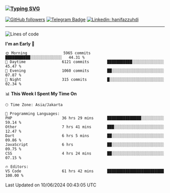 ### [![Typing SVG](https://readme-typing-svg.herokuapp.com?font=lato&size=22&lines=Hi+There+👋)](https://git.io/typing-svg) 

[![GitHub followers](https://img.shields.io/github/followers/hanifazzuhdi?label=Follow&style=social)](https://github.com/hanifazzuhdi/?tab=follow) 
[![Telegram Badge](https://img.shields.io/badge/-hanif0198-blue?style=social&logo=telegram&link=https://www.t.me/hanif0198/)](https://www.t.me/hanif0198/) 
[![Linkedin: hanifazzuhdi](https://img.shields.io/badge/-hanifazzuhdi-blue?style=flat-square&logo=Linkedin&logoColor=white&link=https://www.linkedin.com/in/hanif-az-zuhdi-69688019b/)](https://www.linkedin.com/in/hanif-az-zuhdi-69688019b/) 

<hr/>

<!--START_SECTION:waka-->
![Lines of code](https://img.shields.io/badge/From%20Hello%20World%20I%27ve%20Written-56.6%20million%20lines%20of%20code-blue)

**I'm an Early 🐤** 

```text
🌞 Morning                5965 commits        ███████████░░░░░░░░░░░░░░   44.31 % 
🌆 Daytime                6121 commits        ███████████░░░░░░░░░░░░░░   45.47 % 
🌃 Evening                1060 commits        ██░░░░░░░░░░░░░░░░░░░░░░░   07.87 % 
🌙 Night                  315 commits         █░░░░░░░░░░░░░░░░░░░░░░░░   02.34 % 
```


📊 **This Week I Spent My Time On** 

```text
🕑︎ Time Zone: Asia/Jakarta

💬 Programming Languages: 
PHP                      36 hrs 29 mins      ███████████████░░░░░░░░░░   59.14 % 
Other                    7 hrs 41 mins       ███░░░░░░░░░░░░░░░░░░░░░░   12.47 % 
Dart                     6 hrs 5 mins        ██░░░░░░░░░░░░░░░░░░░░░░░   09.86 % 
JavaScript               6 hrs               ██░░░░░░░░░░░░░░░░░░░░░░░   09.75 % 
CSS                      4 hrs 24 mins       ██░░░░░░░░░░░░░░░░░░░░░░░   07.15 % 

🔥 Editors: 
VS Code                  61 hrs 42 mins      █████████████████████████   100.00 % 
```


 Last Updated on 10/06/2024 00:43:05 UTC
<!--END_SECTION:waka-->
